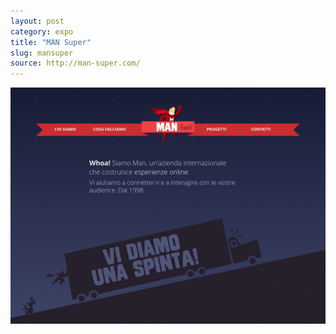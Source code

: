 ```yaml
---
layout: post
category: expo
title: "MAN Super"
slug: mansuper
source: http://man-super.com/
---
```


<img src="/screenshots/mansuper.jpg">
